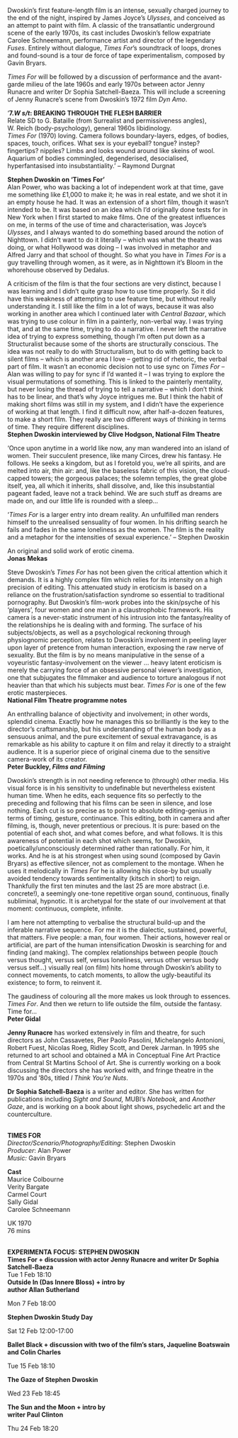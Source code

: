 

Dwoskin’s first feature-length film is an intense, sexually charged journey to the end of the night, inspired by James Joyce’s _Ulysses_, and conceived as an attempt to paint with film. A classic of the transatlantic underground scene of the early 1970s, its cast includes Dwoskin’s fellow expatriate Carolee Schneemann, performance artist and director of the legendary _Fuses_. Entirely without dialogue, _Times For_’s soundtrack of loops, drones and found-sound is a tour de force of tape experimentalism, composed by Gavin Bryars.

_Times For_ will be followed by a discussion of performance and the avant-garde milieu of the late 1960s and early 1970s between actor Jenny Runacre and writer Dr Sophia Satchell-Baeza. This will include a screening of Jenny Runacre’s scene from Dwoskin’s 1972 film _Dyn Amo_.

‘**7._W s/t_: BREAKING THROUGH THE FLESH BARRIER**  
Relate SD to G. Bataille (from Surrealist and permissiveness angles),  
W. Reich (body-psychology), general 1960s libidinology.  
_Times For_ (1970) loving. Camera follows boundary-layers, edges, of bodies, spaces, touch, orifices. What sex is your eyeball? tongue? instep? fingertips? nipples? Limbs and looks wound around like skeins of wool. Aquarium of bodies commingled, degenderised, desocialised, hyperfantasised into insubstantiality.’ – Raymond Durgnat

**Stephen Dwoskin on ‘Times For’**  
Alan Power, who was backing a lot of independent work at that time, gave me something like £1,000 to make it; he was in real estate, and we shot it in an empty house he had.  It was an extension of a short film, though it wasn’t intended to be. It was based on an idea which I’d originally done tests for in New York when I first started to make films.  One of the greatest influences on me, in terms of the use of time and characterisation, was Joyce’s _Ulysses_, and I always wanted to do something based around the notion of Nighttown. I didn’t want to do it literally – which was what the theatre was doing, or what Hollywood was doing – I was involved in metaphor and Alfred Jarry and that school of thought. So what you have in _Times For_ is a guy travelling through women, as it were, as in Nighttown it’s Bloom in the whorehouse observed by Dedalus.

A criticism of the film is that the four sections are very distinct, because I was learning and I didn’t quite grasp how to use time properly. So it did have this weakness of attempting to use feature time, but without really understanding it. I still like the film in a lot of ways, because it was also working in another area which I continued later with _Central Bazaar_, which was trying to use colour in film in a painterly, non-verbal way. I was trying that, and at the same time, trying to do a narrative. I never left the narrative idea of trying to express something, though I’m often put down as a Structuralist because some of the shorts are structurally conscious. The idea was not really to do with Structuralism, but to do with getting back to silent films – which is another area I love – getting rid of rhetoric, the verbal part of film. It wasn’t an economic decision not to use sync on _Times For_ – Alan was willing to pay for sync if I’d wanted it – I was trying to explore the visual permutations of something. This is linked to the painterly mentality, but never losing the thread of trying to tell a narrative – which I don’t think has to be linear, and that’s why Joyce intrigues me. But I think the habit of making short films was still in my system, and I didn’t have the experience of working at that length. I find it difficult now, after half-a-dozen features, to make a short film. They really are two different ways of thinking in terms of time.  They require different disciplines.  
**Stephen Dwoskin interviewed by Clive Hodgson, National Film Theatre**

‘Once upon anytime in a world like now, any man wandered into an island of women. Their succulent presence, like many Circes, drew his fantasy. He follows. He seeks a kingdom, but as I foretold you, we’re all spirits, and are melted into air, thin air: and, like the baseless fabric of this vision, the cloud-capped towers; the gorgeous palaces; the solemn temples, the great globe itself, yea, all which it inherits, shall dissolve, and, like this insubstantial pageant faded, leave not a track behind. We are such stuff as dreams are made on, and our little life is rounded with a sleep…

‘_Times For_ is a larger entry into dream reality. An unfulfilled man renders himself to the unrealised sensuality of four women. In his drifting search he fails and fades in the same loneliness as the women. The film is the reality and a metaphor for the intensities of sexual experience.’ – Stephen Dwoskin

An original and solid work of erotic cinema.  
**Jonas Mekas**

Steve Dwoskin’s _Times For_ has not been given the critical attention which it demands.  It is a highly complex film which relies for its intensity on a high precision of editing.  This attenuated study in eroticism is based on a reliance on the frustration/satisfaction syndrome so essential to traditional pornography. But Dwoskin’s film-work probes into the skin/psyche of his ‘players’, four women and one man in a claustrophobic framework.  His camera is a never-static instrument of his intrusion into the fantasy/reality of the relationships he is dealing with and forming. The surface of his subjects/objects, as well as a psychological reckoning through physiognomic perception, relates to Dwoskin’s involvement in peeling layer upon layer of pretence from human interaction, exposing the raw nerve of sexuality. But the film is by no means manipulative in the sense of a voyeuristic fantasy-involvement on the viewer … heavy latent eroticism is merely the carrying force of an obsessive personal viewer’s investigation, one that subjugates the filmmaker and audience to torture analogous if not heavier than that which his subjects must bear. _Times For_ is one of the few erotic masterpieces.  
**National Film Theatre programme notes**

An enthralling balance of objectivity and involvement; in other words, splendid cinema. Exactly how he manages this so brilliantly is the key to the director’s craftsmanship, but his understanding of the human body as a sensuous animal, and the pure excitement of sexual extravagance, is as remarkable as his ability to capture it on film and relay it directly to a straight audience. It is a superior piece of original cinema due to the sensitive camera-work of its creator.  
**Peter Buckley, _Films and Filming_**

Dwoskin’s strength is in not needing reference to (through) other media. His visual force is in his sensitivity to undefinable but nevertheless existent human time. When he edits, each sequence fits so perfectly to the preceding and following that his films can be seen in silence, and lose nothing. Each cut is so precise as to point to absolute editing-genius in terms of timing, gesture, continuance. This editing, both in camera and after filming, is, though, never pretentious or precious. It is pure: based on the potential of each shot, and what comes before, and what follows. It is this awareness of potential in each shot which seems, for Dwoskin, poetically/unconsciously determined rather than rationally. For him, it works. And he is at his strongest when using sound (composed by Gavin Bryars) as effective silencer, not as complement to the montage. When he uses it melodically in _Times For_ he is allowing his close-by but usually avoided tendency towards sentimentality (kitsch in short) to reign. Thankfully the first ten minutes and the last 25 are more abstract (i.e. concrete!), a seemingly one-tone repetitive organ sound, continuous, finally subliminal, hypnotic. It is archetypal for the state of our involvement at that moment: continuous, complete, infinite.

I am here not attempting to verbalise the structural build-up and the inferable narrative sequence. For me it is the dialectic, sustained, powerful, that matters. Five people: a man, four women. Their actions, however real or artificial, are part of the human intensification Dwoskin is searching for and finding (and making). The complex relationships between people (touch versus thought, versus self, versus loneliness, versus other versus body versus self…) visually real (on film) hits home through Dwoskin’s ability to connect movements, to catch moments, to allow the ugly-beautiful its existence; to form, to reinvent it.

The gaudiness of colouring all the more makes us look through to essences. _Times For_. And then we return to life outside the film, outside the fantasy. Time for…  
**Peter Gidal**

**Jenny Runacre** has worked extensively in film and theatre, for such directors as John Cassavetes, Pier Paolo Pasolini, Michelangelo Antonioni, Robert Fuest, Nicolas Roeg, Ridley Scott, and Derek Jarman. In 1995 she returned to art school and obtained a MA in Conceptual Fine Art Practice from Central St Martins School of Art. She is currently working on a book discussing the directors she has worked with, and fringe theatre in the 1970s and ’80s, titled _I Think You’re Nuts_.

**Dr Sophia Satchell-Baeza** is a writer and editor. She has written for publications including _Sight and Sound,_ MUBI’s _Notebook,_ and _Another Gaze_, and is working on a book about light shows, psychedelic art and the counterculture.
<br><br>

**TIMES FOR**  
_Director/Scenario/Photography/Editing_:  Stephen Dwoskin  
_Producer_: Alan Power  
_Music:_ Gavin Bryars  

**Cast**  
Maurice Colbourne  
Verity Bargate  
Carmel Court  
Sally Gidal  
Carolee Schneemann

UK 1970  
76 mins
<br><br>

**EXPERIMENTA FOCUS:  STEPHEN DWOSKIN**<br>
**Times For + discussion with actor Jenny Runacre and writer Dr Sophia Satchell-Baeza**<br>
Tue 1 Feb 18:10<br>
**Outside In (Das Innere Bloss)** **+ intro by  
author Allan Sutherland**<br>

Mon 7 Feb 18:00<br>

**Stephen Dwoskin Study Day**<br>

Sat 12 Feb 12:00-17:00<br>

**Ballet Black + discussion with two of the film’s stars, Jaqueline Boatswain and Colin Charles**<br>

Tue 15 Feb 18:10<br>

**The Gaze of Stephen Dwoskin**<br>

Wed 23 Feb 18:45<br>

**The Sun and the Moon + intro by  
writer Paul Clinton**<br>

Thu 24 Feb 18:20<br>
<br>
<!--stackedit_data:
eyJoaXN0b3J5IjpbMjM0MzA3MjA4XX0=
-->